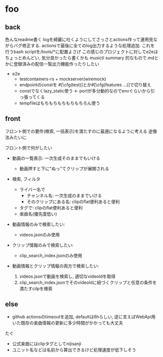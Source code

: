 # foo

## back

色んなreadme書く
logを綺麗に吐くようにしてさっさとactions作って運用見ながらバグ修正する.
actionsで最後に全てのlog出力するような処理追加. これを行うbash scriptを/tools/*に配置よさげ
この感じのプロジェクトに対してe2eはちょっとめんどい, 気分良かったら書くかも
musictl summary 的なもので.mdとかに登録済みの配信一覧出力機能作ったりしたい

- e2e
  - testcontainers-rs + mockserver(wiremock)
  - endpointのconstを #[\cfg(test)]とか#[\cfg(features ...)]で切り替え
  - constでなくlazy_static使う <- portが多分動的なのでenvぐらいから引っ張ってくる
  - tempfileはもちもちもちもちもちろん使う

## front

フロント側での要件(検索, 一括表示)を満たすのに最適になるように考える
逆像法みたいに

フロント側で何がしたい

- 動画の一覧表示: 一次生成そのままでもいける
  - 動画押すと下に"ぬっ"てクリップが展開される
- 検索, フィルタ
  - ライバー名で
    - チャンネル名: 一次生成のままでいける
    - そのクリップにある名: clipのflat便利あると便利
  - タグで: clipのflat便利あると便利
  - 楽曲名(優先度低い)

- 動画情報のみで検索したい:
  - videos.jsonのみ使用
- クリップ情報のみで検索したい:
  - clip_search_index.jsonのみ使用
- 動画情報とクリップ情報の両方で検索したい:
  1. videos.jsonで動画を検索し, 適切なvideoIdを取得
  2. clip_search_index.jsonでそのvideoIdに紐づくクリップと任意の条件を満たすcilpを検索

## else

- github actionsのtimeoutを追加, defaultは6hらしい, 逆に言えばWebApi用いた既存の楽曲情報の更新に多少時間がかかっても大丈夫

たぐ

- 公式楽曲にはclipタグとしてnijisanji
- ユニット名などは名前から算出できるけど処理速度が低下しそう
